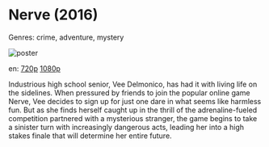# Nerve (2016)

Genres: crime, adventure, mystery

![poster](http://image.tmdb.org/t/p/w500/uM1dNEmcAeyDGjMcFLlkKOyBgft.jpg)

en:
  [720p](magnet:?xt=urn:btih:8DAC8FA07ABC16C816FE85B223CBAF1C9F926609&tr=udp://glotorrents.pw:6969/announce&tr=udp://tracker.opentrackr.org:1337/announce&tr=udp://torrent.gresille.org:80/announce&tr=udp://tracker.openbittorrent.com:80&tr=udp://tracker.coppersurfer.tk:6969&tr=udp://tracker.leechers-paradise.org:6969&tr=udp://p4p.arenabg.ch:1337&tr=udp://tracker.internetwarriors.net:1337)
  [1080p](magnet:?xt=urn:btih:F332B22DF11F93AF63E3228B5BE5D8A6C385246C&tr=udp://glotorrents.pw:6969/announce&tr=udp://tracker.opentrackr.org:1337/announce&tr=udp://torrent.gresille.org:80/announce&tr=udp://tracker.openbittorrent.com:80&tr=udp://tracker.coppersurfer.tk:6969&tr=udp://tracker.leechers-paradise.org:6969&tr=udp://p4p.arenabg.ch:1337&tr=udp://tracker.internetwarriors.net:1337)
  


Industrious high school senior, Vee Delmonico, has had it with living life on the sidelines. When pressured by friends to join the popular online game Nerve, Vee decides to sign up for just one dare in what seems like harmless fun. But as she finds herself caught up in the thrill of the adrenaline-fueled competition partnered with a mysterious stranger, the game begins to take a sinister turn with increasingly dangerous acts, leading her into a high stakes finale that will determine her entire future.